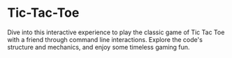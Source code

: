 # Tic-Tac-Toe
Dive into this interactive experience to play the classic game of Tic Tac Toe with a friend through command line interactions. Explore the code's structure and mechanics, and enjoy some timeless gaming fun.
